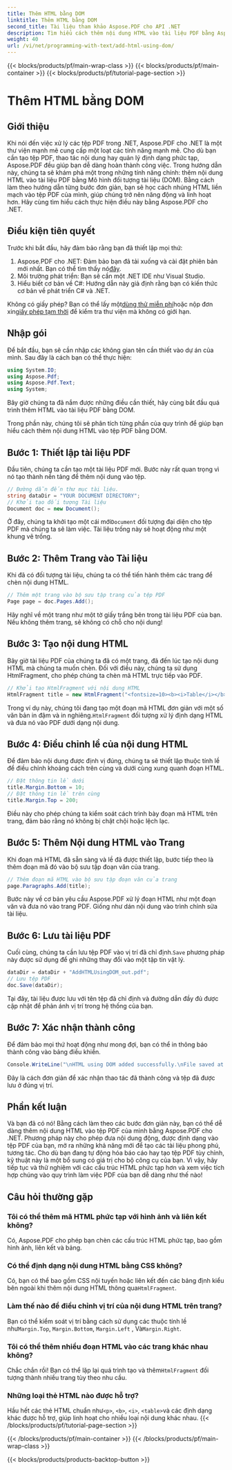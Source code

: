 ```yaml
---
title: Thêm HTML bằng DOM
linktitle: Thêm HTML bằng DOM
second_title: Tài liệu tham khảo Aspose.PDF cho API .NET
description: Tìm hiểu cách thêm nội dung HTML vào tài liệu PDF bằng Aspose.PDF cho .NET trong hướng dẫn từng bước này. Cải thiện tệp PDF của bạn bằng định dạng HTML động một cách dễ dàng.
weight: 40
url: /vi/net/programming-with-text/add-html-using-dom/
---
```


{{< blocks/products/pf/main-wrap-class >}}
{{< blocks/products/pf/main-container >}}
{{< blocks/products/pf/tutorial-page-section >}}

# Thêm HTML bằng DOM

## Giới thiệu

Khi nói đến việc xử lý các tệp PDF trong .NET, Aspose.PDF cho .NET là một thư viện mạnh mẽ cung cấp một loạt các tính năng mạnh mẽ. Cho dù bạn cần tạo tệp PDF, thao tác nội dung hay quản lý định dạng phức tạp, Aspose.PDF đều giúp bạn dễ dàng hoàn thành công việc. Trong hướng dẫn này, chúng ta sẽ khám phá một trong những tính năng chính: thêm nội dung HTML vào tài liệu PDF bằng Mô hình đối tượng tài liệu (DOM). Bằng cách làm theo hướng dẫn từng bước đơn giản, bạn sẽ học cách nhúng HTML liền mạch vào tệp PDF của mình, giúp chúng trở nên năng động và linh hoạt hơn. Hãy cùng tìm hiểu cách thực hiện điều này bằng Aspose.PDF cho .NET.

## Điều kiện tiên quyết

Trước khi bắt đầu, hãy đảm bảo rằng bạn đã thiết lập mọi thứ:

1.  Aspose.PDF cho .NET: Đảm bảo bạn đã tải xuống và cài đặt phiên bản mới nhất. Bạn có thể tìm thấy nó[đây](https://releases.aspose.com/pdf/net/).
2. Môi trường phát triển: Bạn sẽ cần một .NET IDE như Visual Studio.
3. Hiểu biết cơ bản về C#: Hướng dẫn này giả định rằng bạn có kiến thức cơ bản về phát triển C# và .NET.

Không có giấy phép? Bạn có thể lấy một[dùng thử miễn phí](https://releases.aspose.com/)hoặc nộp đơn xin[giấy phép tạm thời](https://purchase.aspose.com/temporary-license/) để kiểm tra thư viện mà không có giới hạn.

## Nhập gói

Để bắt đầu, bạn sẽ cần nhập các không gian tên cần thiết vào dự án của mình. Sau đây là cách bạn có thể thực hiện:

```csharp
using System.IO;
using Aspose.Pdf;
using Aspose.Pdf.Text;
using System;
```

Bây giờ chúng ta đã nắm được những điều cần thiết, hãy cùng bắt đầu quá trình thêm HTML vào tài liệu PDF bằng DOM.

Trong phần này, chúng tôi sẽ phân tích từng phần của quy trình để giúp bạn hiểu cách thêm nội dung HTML vào tệp PDF bằng DOM.

## Bước 1: Thiết lập tài liệu PDF

Đầu tiên, chúng ta cần tạo một tài liệu PDF mới. Bước này rất quan trọng vì nó tạo thành nền tảng để thêm nội dung vào tệp.

```csharp
// Đường dẫn đến thư mục tài liệu.
string dataDir = "YOUR DOCUMENT DIRECTORY";
// Khởi tạo đối tượng Tài liệu
Document doc = new Document();
```

 Ở đây, chúng ta khởi tạo một cái mới`Document` đối tượng đại diện cho tệp PDF mà chúng ta sẽ làm việc. Tài liệu trống này sẽ hoạt động như một khung vẽ trống.

## Bước 2: Thêm Trang vào Tài liệu

Khi đã có đối tượng tài liệu, chúng ta có thể tiến hành thêm các trang để chèn nội dung HTML.

```csharp
// Thêm một trang vào bộ sưu tập trang của tệp PDF
Page page = doc.Pages.Add();
```

Hãy nghĩ về một trang như một tờ giấy trắng bên trong tài liệu PDF của bạn. Nếu không thêm trang, sẽ không có chỗ cho nội dung!

## Bước 3: Tạo nội dung HTML

Bây giờ tài liệu PDF của chúng ta đã có một trang, đã đến lúc tạo nội dung HTML mà chúng ta muốn chèn. Đối với điều này, chúng ta sử dụng HtmlFragment, cho phép chúng ta chèn mã HTML trực tiếp vào PDF.

```csharp
// Khởi tạo HtmlFragment với nội dung HTML
HtmlFragment title = new HtmlFragment("<fontsize=10><b><i>Table</i></b></fontsize>");
```

 Trong ví dụ này, chúng tôi đang tạo một đoạn mã HTML đơn giản với một số văn bản in đậm và in nghiêng.`HtmlFragment` đối tượng xử lý định dạng HTML và đưa nó vào PDF dưới dạng nội dung.

## Bước 4: Điều chỉnh lề của nội dung HTML

Để đảm bảo nội dung được định vị đúng, chúng ta sẽ thiết lập thuộc tính lề để điều chỉnh khoảng cách trên cùng và dưới cùng xung quanh đoạn HTML.

```csharp
// Đặt thông tin lề dưới
title.Margin.Bottom = 10;
// Đặt thông tin lề trên cùng
title.Margin.Top = 200;
```

Điều này cho phép chúng ta kiểm soát cách trình bày đoạn mã HTML trên trang, đảm bảo rằng nó không bị chật chội hoặc lệch lạc.

## Bước 5: Thêm Nội dung HTML vào Trang

Khi đoạn mã HTML đã sẵn sàng và lề đã được thiết lập, bước tiếp theo là thêm đoạn mã đó vào bộ sưu tập đoạn văn của trang.

```csharp
// Thêm đoạn mã HTML vào bộ sưu tập đoạn văn của trang
page.Paragraphs.Add(title);
```

Bước này về cơ bản yêu cầu Aspose.PDF xử lý đoạn HTML như một đoạn văn và đưa nó vào trang PDF. Giống như dán nội dung vào trình chỉnh sửa tài liệu.

## Bước 6: Lưu tài liệu PDF

 Cuối cùng, chúng ta cần lưu tệp PDF vào vị trí đã chỉ định.`Save` phương pháp này được sử dụng để ghi những thay đổi vào một tập tin vật lý.

```csharp
dataDir = dataDir + "AddHTMLUsingDOM_out.pdf";
// Lưu tệp PDF
doc.Save(dataDir);
```

Tại đây, tài liệu được lưu với tên tệp đã chỉ định và đường dẫn đầy đủ được cập nhật để phản ánh vị trí trong hệ thống của bạn.

## Bước 7: Xác nhận thành công

Để đảm bảo mọi thứ hoạt động như mong đợi, bạn có thể in thông báo thành công vào bảng điều khiển.

```csharp
Console.WriteLine("\nHTML using DOM added successfully.\nFile saved at " + dataDir);
```

Đây là cách đơn giản để xác nhận thao tác đã thành công và tệp đã được lưu ở đúng vị trí.

## Phần kết luận

Và bạn đã có nó! Bằng cách làm theo các bước đơn giản này, bạn có thể dễ dàng thêm nội dung HTML vào tệp PDF của mình bằng Aspose.PDF cho .NET. Phương pháp này cho phép đưa nội dung động, được định dạng vào tệp PDF của bạn, mở ra những khả năng mới để tạo các tài liệu phong phú, tương tác. Cho dù bạn đang tự động hóa báo cáo hay tạo tệp PDF tùy chỉnh, kỹ thuật này là một bổ sung có giá trị cho bộ công cụ của bạn. Vì vậy, hãy tiếp tục và thử nghiệm với các cấu trúc HTML phức tạp hơn và xem việc tích hợp chúng vào quy trình làm việc PDF của bạn dễ dàng như thế nào!

## Câu hỏi thường gặp

### Tôi có thể thêm mã HTML phức tạp với hình ảnh và liên kết không?
Có, Aspose.PDF cho phép bạn chèn các cấu trúc HTML phức tạp, bao gồm hình ảnh, liên kết và bảng.

### Có thể định dạng nội dung HTML bằng CSS không?
 Có, bạn có thể bao gồm CSS nội tuyến hoặc liên kết đến các bảng định kiểu bên ngoài khi thêm nội dung HTML thông qua`HtmlFragment`.

### Làm thế nào để điều chỉnh vị trí của nội dung HTML trên trang?
 Bạn có thể kiểm soát vị trí bằng cách sử dụng các thuộc tính lề như`Margin.Top`, `Margin.Bottom`, `Margin.Left` , Và`Margin.Right`.

### Tôi có thể thêm nhiều đoạn HTML vào các trang khác nhau không?
 Chắc chắn rồi! Bạn có thể lặp lại quá trình tạo và thêm`HtmlFragment` đối tượng thành nhiều trang tùy theo nhu cầu.

### Những loại thẻ HTML nào được hỗ trợ?
 Hầu hết các thẻ HTML chuẩn như`<p>`, `<b>`, `<i>`, `<table>`và các định dạng khác được hỗ trợ, giúp linh hoạt cho nhiều loại nội dung khác nhau.
{{< /blocks/products/pf/tutorial-page-section >}}

{{< /blocks/products/pf/main-container >}}
{{< /blocks/products/pf/main-wrap-class >}}

{{< blocks/products/products-backtop-button >}}
